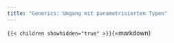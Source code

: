 ```yaml
---
title: "Generics: Umgang mit parametrisierten Typen"
---
```



`{{< children showhidden="true" >}}`{=markdown}
